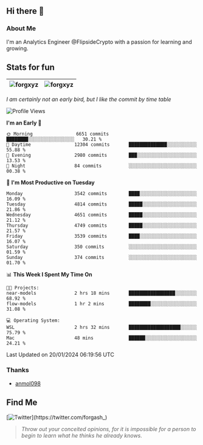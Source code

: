 ## Hi there 👋

### About Me

I'm an Analytics Engineer @FlipsideCrypto with a passion for learning and growing.
  
## Stats for fun

| <img align="center" src="https://github-readme-streak-stats.herokuapp.com/?user=forgxyz&theme=tokyonight" alt="forgxyz" /> | <img align="center" src="https://github-readme-stats.vercel.app/api?username=forgxyz&theme=tokyonight&show_icons=true" alt="forgxyz" /> |
| ------------- |------------- |

*I am certainly not an early bird, but I like the commit by time table*  

<!--START_SECTION:waka-->
![Profile Views](http://img.shields.io/badge/Profile%20Views-0-blue)

**I'm an Early 🐤** 

```text
🌞 Morning                6651 commits        ████████░░░░░░░░░░░░░░░░░   30.21 % 
🌆 Daytime                12304 commits       ██████████████░░░░░░░░░░░   55.88 % 
🌃 Evening                2980 commits        ███░░░░░░░░░░░░░░░░░░░░░░   13.53 % 
🌙 Night                  84 commits          ░░░░░░░░░░░░░░░░░░░░░░░░░   00.38 % 
```
📅 **I'm Most Productive on Tuesday** 

```text
Monday                   3542 commits        ████░░░░░░░░░░░░░░░░░░░░░   16.09 % 
Tuesday                  4814 commits        █████░░░░░░░░░░░░░░░░░░░░   21.86 % 
Wednesday                4651 commits        █████░░░░░░░░░░░░░░░░░░░░   21.12 % 
Thursday                 4749 commits        █████░░░░░░░░░░░░░░░░░░░░   21.57 % 
Friday                   3539 commits        ████░░░░░░░░░░░░░░░░░░░░░   16.07 % 
Saturday                 350 commits         ░░░░░░░░░░░░░░░░░░░░░░░░░   01.59 % 
Sunday                   374 commits         ░░░░░░░░░░░░░░░░░░░░░░░░░   01.70 % 
```


📊 **This Week I Spent My Time On** 

```text
🐱‍💻 Projects: 
near-models              2 hrs 18 mins       █████████████████░░░░░░░░   68.92 % 
flow-models              1 hr 2 mins         ████████░░░░░░░░░░░░░░░░░   31.08 % 

💻 Operating System: 
WSL                      2 hrs 32 mins       ███████████████████░░░░░░   75.79 % 
Mac                      48 mins             ██████░░░░░░░░░░░░░░░░░░░   24.21 % 
```


 Last Updated on 20/01/2024 06:19:56 UTC
<!--END_SECTION:waka-->

### Thanks
 - [anmol098](https://github.com/anmol098/waka-readme-stats/)
  
## Find Me
[![Twitter](https://img.shields.io/twitter/url/https/twitter.com/forgash_.svg?style=social&label=Follow%20%40forgash_)](https://twitter.com/forgash_)


> *Throw out your conceited opinions, for it is impossible for a person to begin to learn what he thinks he already knows.* 
